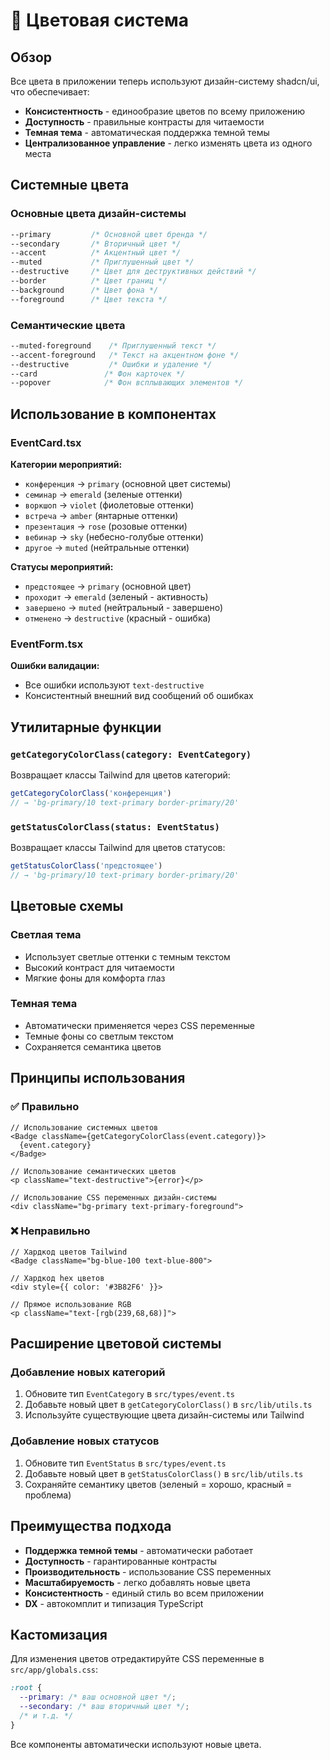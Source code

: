# 🎨 Цветовая система

## Обзор

Все цвета в приложении теперь используют дизайн-систему shadcn/ui, что обеспечивает:
- **Консистентность** - единообразие цветов по всему приложению
- **Доступность** - правильные контрасты для читаемости
- **Темная тема** - автоматическая поддержка темной темы
- **Централизованное управление** - легко изменять цвета из одного места

## Системные цвета

### Основные цвета дизайн-системы

```css
--primary         /* Основной цвет бренда */
--secondary       /* Вторичный цвет */
--accent          /* Акцентный цвет */
--muted           /* Приглушенный цвет */
--destructive     /* Цвет для деструктивных действий */
--border          /* Цвет границ */
--background      /* Цвет фона */
--foreground      /* Цвет текста */
```

### Семантические цвета

```css
--muted-foreground    /* Приглушенный текст */
--accent-foreground   /* Текст на акцентном фоне */
--destructive         /* Ошибки и удаление */
--card               /* Фон карточек */
--popover            /* Фон всплывающих элементов */
```

## Использование в компонентах

### EventCard.tsx

**Категории мероприятий:**
- `конференция` → `primary` (основной цвет системы)
- `семинар` → `emerald` (зеленые оттенки)
- `воркшоп` → `violet` (фиолетовые оттенки)
- `встреча` → `amber` (янтарные оттенки)
- `презентация` → `rose` (розовые оттенки)
- `вебинар` → `sky` (небесно-голубые оттенки)
- `другое` → `muted` (нейтральные оттенки)

**Статусы мероприятий:**
- `предстоящее` → `primary` (основной цвет)
- `проходит` → `emerald` (зеленый - активность)
- `завершено` → `muted` (нейтральный - завершено)
- `отменено` → `destructive` (красный - ошибка)

### EventForm.tsx

**Ошибки валидации:**
- Все ошибки используют `text-destructive`
- Консистентный внешний вид сообщений об ошибках

## Утилитарные функции

### `getCategoryColorClass(category: EventCategory)`
Возвращает классы Tailwind для цветов категорий:
```typescript
getCategoryColorClass('конференция') 
// → 'bg-primary/10 text-primary border-primary/20'
```

### `getStatusColorClass(status: EventStatus)`
Возвращает классы Tailwind для цветов статусов:
```typescript
getStatusColorClass('предстоящее')
// → 'bg-primary/10 text-primary border-primary/20'
```

## Цветовые схемы

### Светлая тема
- Использует светлые оттенки с темным текстом
- Высокий контраст для читаемости
- Мягкие фоны для комфорта глаз

### Темная тема
- Автоматически применяется через CSS переменные
- Темные фоны со светлым текстом
- Сохраняется семантика цветов

## Принципы использования

### ✅ Правильно
```tsx
// Использование системных цветов
<Badge className={getCategoryColorClass(event.category)}>
  {event.category}
</Badge>

// Использование семантических цветов
<p className="text-destructive">{error}</p>

// Использование CSS переменных дизайн-системы
<div className="bg-primary text-primary-foreground">
```

### ❌ Неправильно
```tsx
// Хардкод цветов Tailwind
<Badge className="bg-blue-100 text-blue-800">

// Хардкод hex цветов
<div style={{ color: '#3B82F6' }}>

// Прямое использование RGB
<p className="text-[rgb(239,68,68)]">
```

## Расширение цветовой системы

### Добавление новых категорий
1. Обновите тип `EventCategory` в `src/types/event.ts`
2. Добавьте новый цвет в `getCategoryColorClass()` в `src/lib/utils.ts`
3. Используйте существующие цвета дизайн-системы или Tailwind

### Добавление новых статусов
1. Обновите тип `EventStatus` в `src/types/event.ts`
2. Добавьте новый цвет в `getStatusColorClass()` в `src/lib/utils.ts`
3. Сохраняйте семантику цветов (зеленый = хорошо, красный = проблема)

## Преимущества подхода

- **Поддержка темной темы** - автоматически работает
- **Доступность** - гарантированные контрасты
- **Производительность** - использование CSS переменных
- **Масштабируемость** - легко добавлять новые цвета
- **Консистентность** - единый стиль во всем приложении
- **DX** - автокомплит и типизация TypeScript

## Кастомизация

Для изменения цветов отредактируйте CSS переменные в `src/app/globals.css`:

```css
:root {
  --primary: /* ваш основной цвет */;
  --secondary: /* ваш вторичный цвет */;
  /* и т.д. */
}
```

Все компоненты автоматически используют новые цвета. 